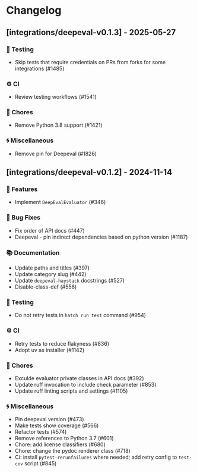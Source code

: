 # Changelog

## [integrations/deepeval-v0.1.3] - 2025-05-27

### 🧪 Testing

- Skip tests that require credentials on PRs from forks for some integrations (#1485)

### ⚙️ CI

- Review testing workflows (#1541)

### 🧹 Chores

- Remove Python 3.8 support (#1421)

### 🌀 Miscellaneous

- Remove pin for Deepeval (#1826)

## [integrations/deepeval-v0.1.2] - 2024-11-14

### 🚀 Features

- Implement `DeepEvalEvaluator` (#346)

### 🐛 Bug Fixes

- Fix order of API docs (#447)
- Deepeval - pin indirect dependencies based on python version (#1187)

### 📚 Documentation

- Update paths and titles (#397)
- Update category slug (#442)
- Update `deepeval-haystack` docstrings (#527)
- Disable-class-def (#556)

### 🧪 Testing

- Do not retry tests in `hatch run test` command (#954)

### ⚙️ CI

- Retry tests to reduce flakyness (#836)
- Adopt uv as installer (#1142)

### 🧹 Chores

- Exculde evaluator private classes in API docs (#392)
- Update ruff invocation to include check parameter (#853)
- Update ruff linting scripts and settings (#1105)

### 🌀 Miscellaneous

- Pin deepeval version (#473)
- Make tests show coverage (#566)
- Refactor tests (#574)
- Remove references to Python 3.7 (#601)
- Chore: add license classifiers (#680)
- Chore: change the pydoc renderer class (#718)
- Ci: install `pytest-rerunfailures` where needed; add retry config to `test-cov` script (#845)

<!-- generated by git-cliff -->
